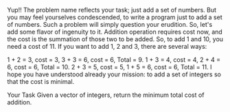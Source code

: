 Yup!! The problem name reflects your task; just add a set of numbers. But you may feel yourselves condescended, to write a program just to add a set of numbers. Such a problem will simply question your erudition. So, let's add some flavor of ingenuity to it. Addition operation requires cost now, and the cost is the summation of those two to be added. So, to add 1 and 10, you need a cost of 11. If you want to add 1, 2 and 3, there are several ways:

1 + 2 = 3, cost = 3,
3 + 3 = 6, cost = 6,
Total = 9.
1 + 3 = 4, cost = 4,
2 + 4 = 6, cost = 6,
Total = 10.
2 + 3 = 5, cost = 5,
1 + 5 = 6, cost = 6,
Total = 11.
I hope you have understood already your mission: to add a set of integers so that the cost is minimal.

Your Task
Given a vector of integers, return the minimum total cost of addition.